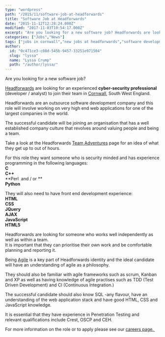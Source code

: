 ```yaml
---
type: "wordpress"
path: "/2015/11/software-job-at-headforwards"
title: "Software Job at Headforwards"
date: "2015-11-12T12:28:24.000Z"
modified: "2017-11-03T10:54:17.000Z"
excerpt: "Are you looking for a new software job? Headforwards are looking for an experienced cyber-security professional (developer / analyst) to join their team in Cornwall, South West England. Headforwards are an outsource software development company and this role will involve working on very high end web applications for one of the largest companies in the …"
categories: ["Jobs","News"]
tags: ["jobs in cornwall","new jobs at headforwards","software development cornwall","software job"]
author:
  id: "0c471ce3-c08d-545b-9457-33251e971504"
  slug: "lyssa"
  name: "Lyssa Crump"
  path: "/author/lyssa/"
---
```

Are you looking for a new software job?

[Headforwards](http://www.headforwards.com/) are looking for an experienced **cyber-security professional** (developer / analyst) to join their team in [Cornwall](http://www.lonelyplanet.com/england/southwest-england/cornwall), South West England.

Headforwards are an outsource software development company and this role will involve working on very high end web applications for one of the largest companies in the world.

The successful candidate will be joining an organisation that has a well established company culture that revolves around valuing people and being a team.

Take a look at the Headforwards [Team Adventures](http://www.headforwards.com/category/team-adventures/) page for an idea of what they get up to out of hours.

For this role they want someone who is security minded and has experience programming in the following languages:  
**C**  
**C++**  
**Perl  and / or **  
**Python**

They will also need to have front end development experience:  
**HTML**  
**CSS**  
**JQuery**  
**AJAX**  
**JavaScript**  
**HTML5**

Headforwards are looking for someone who works well independently as well as within a team.  
It is important that they can prioritise their own work and be comfortable planning and reporting it.

Being [Agile](http://www.headforwards.com/agile-excellence/) is a key part of Headforwards identity and the ideal candidate will have an understanding of agile as a philosophy.

They should also be familiar with agile frameworks such as scrum, Kanban and XP as well as having knowledge of agile practises such as TDD (Test Driven Development) and CI (Continuous Integration.)

The successful candidate should also know SQL -any flavour, have an understanding of the web application stack and have good HTML, CSS and JavaScript knowledge.

It is essential that they have experience in Penetration Testing and relevant qualifications include Crest, OSCP and CEH.

For more information on the role or to apply please see our [careers page. ](http://www.headforwards.com/careers/cyber-security-professional/)